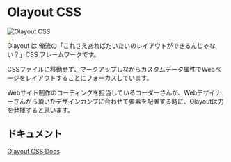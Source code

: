 # Olayout CSS

![Olayout CSS](https://github.com/hilosiva/OlayoutCSS/assets/46587015/70d791d1-3208-4d07-90c8-b1b5dedfdde1)


Olayout は 俺流の「これさえあればだいたいのレイアウトができるんじゃない？」CSS フレームワークです。

CSSファイルに移動せず、マークアップしながらカスタムデータ属性でWebページをレイアウトすることにフォーカスしています。

Webサイト制作のコーディングを担当しているコーダーさんが、Webデザイナーさんから頂いたデザインカンプに合わせて要素を配置する時に、Olayoutは力を発揮すると思います。

## ドキュメント

[Olayout CSS Docs](https://hilosiva.github.io/olayout-docs/)
